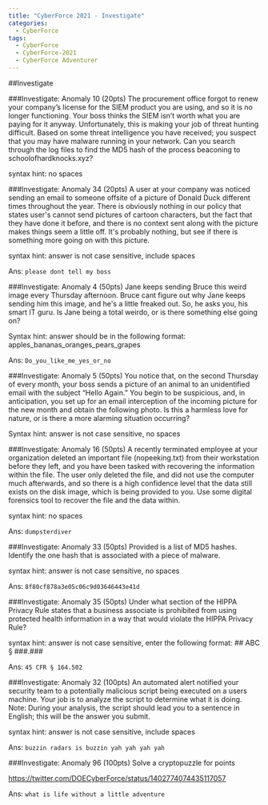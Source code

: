 ```yaml
---
title: "CyberForce 2021 - Investigate"
categories:
  - CyberForce
tags:
  - CyberForce
  - CyberForce-2021
  - CyberForce Adventurer
---
```


##Investigate

###Investigate: Anomaly 10 (20pts)
The procurement office forgot to renew your company’s license for the SIEM product you are using, and so it is no longer functioning.  Your boss thinks the SIEM isn’t worth what you are paying for it anyway.  Unfortunately, this is making your job of threat hunting difficult.  Based on some threat intelligence you have received; you suspect that you may have malware running in your network.  Can you search through the log files to find the MD5 hash of the process beaconing to schoolofhardknocks.xyz?

syntax hint: no spaces

###Investigate: Anomaly 34 (20pts)
A user at your company was noticed sending an email to someone offsite of a picture of Donald Duck different times throughout the year. There is obviously nothing in our policy that states user's cannot send pictures of cartoon characters, but the fact that they have done it before, and there is no context sent along with the picture makes things seem a little off. It's probably nothing, but see if there is something more going on with this picture. 

syntax hint: answer is not case sensitive, include spaces

Ans: `please dont tell my boss`

###Investigate: Anomaly 4 (50pts)
Jane keeps sending Bruce this weird image every Thursday afternoon. Bruce cant figure out why Jane keeps sending him this image, and he's a little freaked out. So, he asks you, his smart IT guru. Is Jane being a total weirdo, or is there something else going on?

Syntax hint: answer should be in the following format: apples_bananas_oranges_pears_grapes

Ans: `Do_you_like_me_yes_or_no`

###Investigate: Anomaly 5 (50pts)
You notice that, on the second Thursday of every month, your boss sends a picture of an animal to an unidentified email with the subject “Hello Again.” You begin to be suspicious, and, in anticipation, you set up for an email interception of the incoming picture for the new month and obtain the following photo. Is this a harmless love for nature, or is there a more alarming situation occurring? 

Syntax hint: answer is not case sensitive, no spaces

###Investigate: Anomaly 16 (50pts)
A recently terminated employee at your organization deleted an important file (nopeeking.txt) from their workstation before they left, and you have been tasked with recovering the information within the file. The user only deleted the file, and did not use the computer much afterwards, and so there is a high confidence level that the data still exists on the disk image, which is being provided to you. Use some digital forensics tool to recover the file and the data within.

syntax hint: no spaces

Ans: `dumpsterdiver`

###Investigate: Anomaly 33 (50pts)
Provided is a list of MD5 hashes. Identify the one hash that is associated with a piece of malware.

syntax hint: answer is not case sensitive, no spaces

Ans: `8f80cf878a3e05c06c9d03646443e41d`

###Investigate: Anomaly 35 (50pts)
Under what section of the HIPPA Privacy Rule states that a business associate is prohibited from using protected health information in a way that would violate the HIPPA Privacy Rule?

syntax hint: answer is not case sensitive, enter the following format:  ## ABC § ###.###

Ans: `45 CFR § 164.502`

###Investigate: Anomaly 32 (100pts)
An automated alert notified your security team to a potentially malicious script being executed on a users machine. Your job is to analyze the script to determine what it is doing. Note: During your analysis, the script should lead you to a sentence in English; this will be the answer you submit. 

syntax hint: answer is not case sensitive, include spaces

Ans: `buzzin radars is buzzin yah yah yah yah`

###Investigate: Anomaly 96 (100pts)
Solve a cryptopuzzle for points

https://twitter.com/DOECyberForce/status/1402774074435117057

Ans: `what is life without a little adventure`